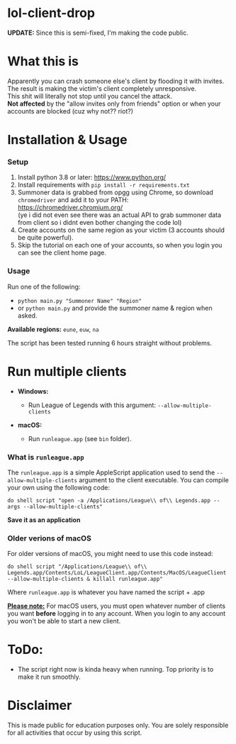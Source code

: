 # lol-client-drop #

**UPDATE:** Since this is semi-fixed, I'm making the code public.

# What this is

Apparently you can crash someone else's client by flooding it with invites.<br>
The result is making the victim's client completely unresponsive.<br>
This shit will literally not stop until you cancel the attack.<br>
<b>Not affected</b> by the "allow invites only from friends" option or when your accounts are blocked (cuz why not?? riot?)

# Installation & Usage

### Setup
1. Install python 3.8 or later: https://www.python.org/
2. Install requirements with `pip install -r requirements.txt`
3. Summoner data is grabbed from opgg using Chrome, so download `chromedriver` and add it to your PATH: https://chromedriver.chromium.org/<br>
(ye i did not even see there was an actual API to grab summoner data from client so i didnt even bother changing the code lol)
4. Create accounts on the same region as your victim (3 accounts should be quite powerful).
5. Skip the tutorial on each one of your accounts, so when you login you can see the client home page.

### Usage
Run one of the following:

* `python main.py "Summoner Name" "Region"`
* or `python main.py` and provide the summoner name & region when asked.

<b>Available regions:</b> `eune`, `euw`, `na`

The script has been tested running 6 hours straight without problems.

# Run multiple clients

* <b>Windows:</b>
    * Run League of Legends with this argument: `--allow-multiple-clients`

* <b>macOS:</b>
    * Run `runleague.app` (see `bin` folder).

### What is `runleague.app`
The `runleague.app` is a simple AppleScript application used to send the `--allow-multiple-clients` argument
to the client executable. You can compile your own using the following code:
```
do shell script "open -a /Applications/League\\ of\\ Legends.app --args --allow-multiple-clients"
```
<b>Save it as an application</b>

### Older verions of macOS
For older versions of macOS, you might need to use this code instead:
```
do shell script "/Applications/League\\ of\\ Legends.app/Contents/LoL/LeagueClient.app/Contents/MacOS/LeagueClient --allow-multiple-clients & killall runleague.app"
```
Where `runleague.app` is whatever you have named the script + .app

<b><u>Please note:</u></b> For macOS users, you must open whatever number of clients you want <b>before</b> logging in to any account.
When you login to any account you won't be able to start a new client.

# ToDo:

* The script right now is kinda heavy when running. Top priority is to make it run smoothly.

# Disclaimer

This is made public for education purposes only. You are solely responsible for all activities that occur by using this script.